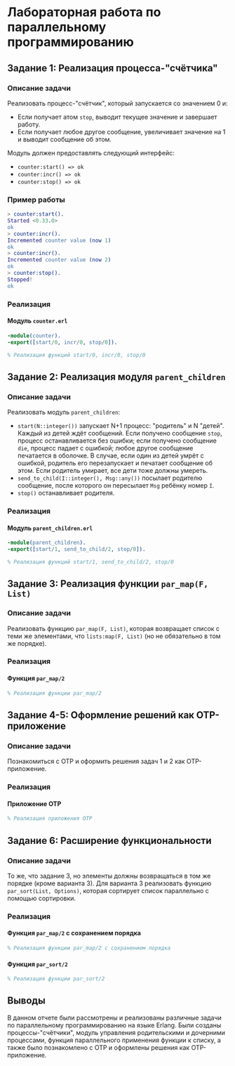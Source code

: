 # Лабораторная работа по параллельному программированию

## Задание 1: Реализация процесса-"счётчика"

### Описание задачи
Реализовать процесс-"счётчик", который запускается со значением 0 и:
- Если получает атом `stop`, выводит текущее значение и завершает работу.
- Если получает любое другое сообщение, увеличивает значение на 1 и выводит сообщение об этом.

Модуль должен предоставлять следующий интерфейс:
- `counter:start() => ok`
- `counter:incr() => ok`
- `counter:stop() => ok`

### Пример работы
```erlang
> counter:start().
Started <0.33.0>
ok
> counter:incr().
Incremented counter value (now 1)
ok
> counter:incr().
Incremented counter value (now 2)
ok
> counter:stop().
Stopped!
ok
```

### Реализация
#### Модуль `counter.erl`
```erlang
-module(counter).
-export([start/0, incr/0, stop/0]).

% Реализация функций start/0, incr/0, stop/0

```

## Задание 2: Реализация модуля `parent_children`

### Описание задачи
Реализовать модуль `parent_children`:
- `start(N::integer())` запускает N+1 процесс: "родитель" и N "детей". Каждый из детей ждёт сообщений. Если получено сообщение `stop`, процесс останавливается без ошибки; если получено сообщение `die`, процесс падает с ошибкой; любое другое сообщение печатается в оболочке. В случае, если один из детей умрёт с ошибкой, родитель его перезапускает и печатает сообщение об этом. Если родитель умирает, все дети тоже должны умереть.
- `send_to_child(I::integer(), Msg::any())` посылает родителю сообщение, после которого он пересылает `Msg` ребёнку номер `I`.
- `stop()` останавливает родителя.

### Реализация
#### Модуль `parent_children.erl`
```erlang
-module(parent_children).
-export([start/1, send_to_child/2, stop/0]).

% Реализация функций start/1, send_to_child/2, stop/0

```

## Задание 3: Реализация функции `par_map(F, List)`

### Описание задачи
Реализовать функцию `par_map(F, List)`, которая возвращает список с теми же элементами, что `lists:map(F, List)` (но не обязательно в том же порядке).

### Реализация
#### Функция `par_map/2`
```erlang
% Реализация функции par_map/2

```

## Задание 4-5: Оформление решений как OTP-приложение

### Описание задачи
Познакомиться с OTP и оформить решения задач 1 и 2 как OTP-приложение.

### Реализация
#### Приложение OTP
```erlang
% Реализация приложения OTP

```

## Задание 6: Расширение функциональности

### Описание задачи
То же, что задание 3, но элементы должны возвращаться в том же порядке (кроме варианта 3). Для варианта 3 реализовать функцию `par_sort(List, Options)`, которая сортирует список параллельно с помощью сортировки.

### Реализация
#### Функция `par_map/2` с сохранением порядка
```erlang
% Реализация функции par_map/2 с сохранением порядка

```

#### Функция `par_sort/2`
```erlang
% Реализация функции par_sort/2

```

## Выводы
В данном отчете были рассмотрены и реализованы различные задачи по параллельному программированию на языке Erlang. Были созданы процессы-"счётчики", модуль управления родительскими и дочерними процессами, функция параллельного применения функции к списку, а также было познакомлено с OTP и оформлены решения как OTP-приложение.
